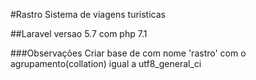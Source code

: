 #Rastro
Sistema de viagens turisticas

##Laravel versao 5.7 com php 7.1

###Observações
Criar base de com nome 'rastro' com o agrupamento(collation) igual a utf8_general_ci
